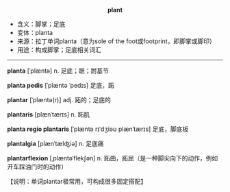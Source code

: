 
**<center>plant</center>**

- <span class="definition">含义：脚掌；足底</span>
- <span class="definition">变体：planta</span>
- <span class="definition">来源：拉丁单词planta（意为sole of the foot或footprint，即脚掌或脚印）</span>
- <span class="definition">用途：构成脚掌；足底相关词汇</span>


---


<span class="vocabulary">**planta**</span> [ˈplæntə] n. 足底；蹠；跗基节

<span class="vocabulary">**planta pedis**</span> [ˈplæntə ˈpedɪs] 足底，跖

<span class="vocabulary">**plantar**</span> [ˈplæntə(r)] adj. 跖的；足底的

<span class="vocabulary">**plantaris**</span> [plænˈtærɪs] n. 跖肌

<span class="vocabulary">**planta regio plantaris**</span> [ˈplæntə rɪˈdʒiəʊ plænˈtærɪs] 足底，脚底板

<span class="vocabulary">**plantalgia**</span> [plænˈtælʤiə] n. 足底痛

<span class="vocabulary">**plantarflexion**</span> [ˌplæntəˈflekʃən] n. 跖曲，跖屈（是一种脚尖向下的动作，例如开车踩油门时的动作）

【说明：单词plantar极常用，可构成很多固定搭配】

